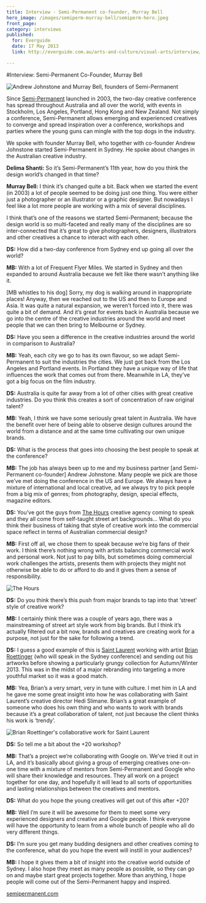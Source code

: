 ```yaml
---
title: Interview - Semi-Permanent co-founder, Murray Bell
hero_image: /images/semiperm-murray-bell/semiperm-hero.jpeg
front_page: 
category: interviews
published:
  for: Everguide
  date: 17 May 2013
  link: http://everguide.com.au/arts-and-culture/visual-arts/interview/semipermanent-cofounder-murray-bell.aspx

---
```

#Interview: Semi-Permanent Co-Founder, Murray Bell

![Andrew Johnstone and Murray Bell, founders of Semi-Permanent](/images/semiperm-murray-bell/semiperm-founders.jpeg)

Since [Semi-Permanent](http://www.semipermanent.com/) launched in 2003, the two-day creative conference has spread throughout Australia and all over the world, with events in Stockholm, Los Angeles, Portland, Hong Kong and New Zealand. Not simply a conference, Semi-Permanent allows emerging and experienced creatives to converge and spread inspiration over a conference, workshops and parties where the young guns can mingle with the top dogs in the industry. 

We spoke with founder Murray Bell, who together with co-founder Andrew Johnstone started Semi-Permanent in Sydney. He spoke about changes in the Australian creative industry.

**Delima Shanti:** So it’s Semi-Permanent’s 11th year, how do you think the design world’s changed in that time?

**Murray Bell:** I think it’s changed quite a bit. Back when we started the event (in 2003) a lot of people seemed to be doing just one thing. You were either just a photographer or an illustrator or a graphic designer. But nowadays I feel like a lot more people are working with a mix of several disciplines. 

I think that’s one of the reasons we started Semi-Permanent; because the design world is so multi-faceted and really many of the disciplines are so inter-connected that it’s great to give photographers, designers, illustrators and other creatives a chance to interact with each other. 

**DS:** How did a two-day conference from Sydney end up going all over the world?

**MB:** With a lot of Frequent Flyer Miles. We started in Sydney and then expanded to around Australia because we felt like there wasn’t anything like it. 

[MB whistles to his dog] Sorry, my dog is walking around in inappropriate places! Anyway, then we reached out to the US and then to Europe and Asia. It was quite a natural expansion, we weren’t forced into it, there was quite a bit of demand. And it’s great for events back in Australia because we go into the centre of the creative industries around the world and meet people that we can then bring to Melbourne or Sydney. 

**DS:** Have you seen a difference in the creative industries around the world in comparison to Australia?

**MB:** Yeah, each city we go to has its own flavour, so we adapt Semi-Permanent to suit the industries the cities. We just got back from the Los Angeles and Portland events. In Portland they have a unique way of life that influences the work that comes out from there. Meanwhile in LA, they’ve got a big focus on the film industry.

**DS:** Australia is quite far away from a lot of other cities with great creative industries. Do you think this creates a sort of concentration of raw original talent?

**MB:** Yeah, I think we have some seriously great talent in Australia. We have the benefit over here of being able to observe design cultures around the world from a distance and at the same time cultivating our own unique brands. 

**DS:** What is the process that goes into choosing the best people to speak at the conference?

**MB:** The job has always been up to me and my business partner [and Semi-Permanent co-founder] Andrew Johnstone. Many people we pick are those we’ve met doing the conference in the US and Europe. We always have a mixture of international and local creative, ad we always try to pick people from a big mix of genres; from photography, design, special effects, magazine editors. 

**DS:** You’ve got the guys from [The Hours](http://www.thehours.com.au/) creative agency coming to speak and they all come from self-taught street art backgrounds... What do you think their business of taking that style of creative work into the commercial space reflect in terms of Australian commercial design? 

**MB:** First off all, we chose them to speak because we’re big fans of their work. I think there’s nothing wrong with artists balancing commercial work and personal work. Not just to pay bills, but sometimes doing commercial work challenges the artists, presents them with projects they might not otherwise be able to do or afford to do and it gives them a sense of responsibility. 

![The Hours](/images/semiperm-murray-bell/the-hours.jpg)

**DS:** Do you think there’s this push from major brands to tap into that ‘street’ style of creative work?

**MB:** I certainly think there was a couple of years ago, there was a mainstreaming of street art style work from big brands. But I think it’s actually filtered out a bit now, brands and creatives are creating work for a purpose, not just for the sake for following a trend.

**DS:** I guess a good example of this is [Saint Laurent](http://www.ysl.com/) working with artist [Brian Roettinger](http://brianroettinger.com/) (who will speak in the Sydney conference)
and sending out his artworks before showing a particularly grungy collection for Autumn/Winter 2013. This was in the midst of a major rebranding into targeting a more youthful market so it was a good match.

**MB:** Yea, Brian’s a very smart, very in tune with culture. I met him in LA and he gave me some great insight into how he was collaborating with Saint Laurent’s creative director Hedi Slimane. Brian’s a great example of someone who does his own thing and who wants to work with brands because it’s a great collaboration of talent, not just because the client thinks his work is ‘trendy’. 

![Brian Roettinger's collaborative work for Saint Laurent](/images/semiperm-murray-bell/saint-laurent.jpg)

**DS:** So tell me a bit about the +20 workshop? 

**MB:** That’s a project we’re collaborating with Google on. We’ve tried it out in LA, and it’s basically about giving a group of emerging creatives one-on-one time with a mixture of mentors from Semi-Permanent and Google who will share their knowledge and resources. They all work on a project together for one day, and hopefully it will lead to all sorts of opportunities and lasting relationships between the creatives and mentors. 

**DS:** What do you hope the young creatives will get out of this after +20?

**MB:** Well I’m sure it will be awesome for them to meet some very experienced designers and creative and Google people. I think everyone will have the opportunity to learn from a whole bunch of people who all do very different things. 

**DS:** I’m sure you get many budding designers and other creatives coming to the conference, what do you hope the event will instill in your audiences?

**MB:** I hope it gives them a bit of insight into the creative world outside of Sydney. I also hope they meet as many people as possible, so they can go on and maybe start great projects together. More than anything, I hope people will come out of the Semi-Permanent happy and inspired. 

[semipermanent.com](http://www.semipermanent.com/)